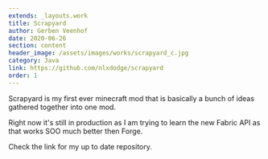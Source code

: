 ```yaml
---
extends: _layouts.work
title: Scrapyard
author: Gerben Veenhof
date: 2020-06-26
section: content
header_image: /assets/images/works/scrapyard_c.jpg
category: Java
link: https://github.com/nlxdodge/scrapyard
order: 1
---
```


Scrapyard is my first ever minecraft mod that is basically a bunch of ideas gathered together into one mod.

Right now it's still in production as I am trying to learn the new Fabric API as that works SOO much better then Forge.

Check the link for my up to date repository.
